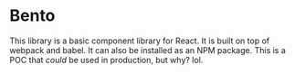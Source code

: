 # Bento
This library is a basic component library for React. It is built on top of webpack and babel. It can also be installed as an NPM package. This is a POC that *could* be used in production, but why? lol.
